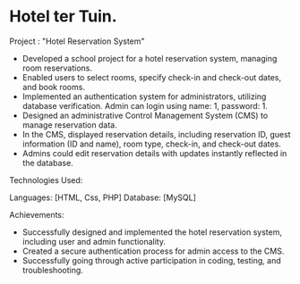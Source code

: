 ﻿# Hotel ter Tuin.
 
Project : "Hotel Reservation System"

- Developed a school project for a hotel reservation system, managing room reservations.
- Enabled users to select rooms, specify check-in and check-out dates, and book rooms.
- Implemented an authentication system for administrators, utilizing database verification. Admin can login using name: 1, password: 1.
- Designed an administrative Control Management System (CMS) to manage reservation data.
- In the CMS, displayed reservation details, including reservation ID, guest information (ID and name), room type, check-in, and check-out dates.
- Admins could edit reservation details with updates instantly reflected in the database.

Technologies Used:

Languages: [HTML, Css, PHP]
Database: [MySQL]

Achievements:

- Successfully designed and implemented the hotel reservation system, including user and admin functionality.
- Created a secure authentication process for admin access to the CMS.
- Successfully going through active participation in coding, testing, and troubleshooting.
